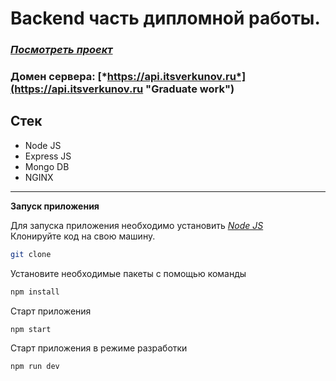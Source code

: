 # Backend часть дипломной работы.


### [*Посмотреть проект*](https://itsverkunov.ru "Graduate work")
### Домен сервера: [*https://api.itsverkunov.ru*](https://api.itsverkunov.ru "Graduate work")

## Стек

* Node JS
* Express JS
* Mongo DB
* NGINX


***

**Запуск приложения**

Для запуска приложения необходимо установить [*Node JS*](https://nodejs.org)  
Клонируйте код на свою машину. 
```sh
git clone
```

Установите необходимые пакеты с помощью команды
```sh
npm install
```

Старт приложения 
```sh
npm start
```

Старт приложения в режиме разработки
```sh
npm run dev
```
